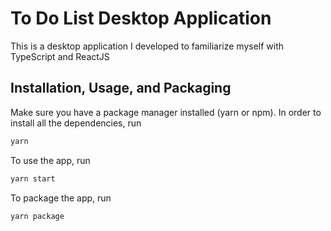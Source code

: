 # To Do List Desktop Application

This is a desktop application I developed to familiarize myself with TypeScript and ReactJS

## Installation, Usage, and Packaging

Make sure you have a package manager installed (yarn or npm). In order to install all the dependencies, 
run

```bash
yarn
```

To use the app, run 

```bash
yarn start
```

To package the app, run

```bash
yarn package
```
